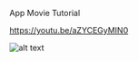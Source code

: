 App Movie Tutorial

https://youtu.be/aZYCEGyMIN0

![alt text]( https://github.com/oriveltons-lab/app-movie-react-native/blob/master/assets/Screenshot%202020-03-19%20at%203.38.12%20PM.png?raw=true "Logo Title Text 1")
![]()